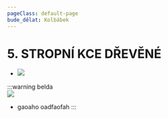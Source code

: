 ```yaml
---
pageClass: default-page
bude_dělat: Kolbábek
---
```

# 5. STROPNÍ KCE DŘEVĚNÉ

- <img class="centered_image" src="/images/pos/5/1.jpg" />

:::warning belda
<br>
<img class="centered_image" src="/images/pos/5/6.jpg" />
- gaoaho oadfaofah
:::
<Badge type="danger" text="klfslksfbh" vertical="middle" />
